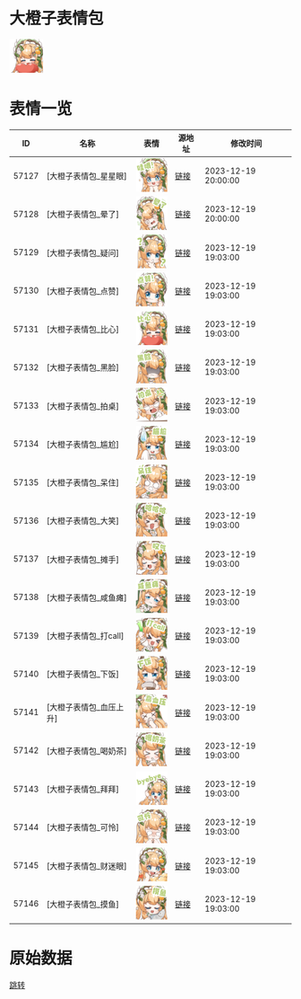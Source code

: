 # 大橙子表情包

<img src="./cover.png" height="60" alt="cover" />

# 表情一览

|ID|名称|表情|源地址|修改时间|
|----|----|----|----|----|
|57127|[大橙子表情包_星星眼]|<img src="./pic/057127_%5B大橙子表情包_星星眼%5D.png" height="60" alt="星星眼"/>|[链接](https://i0.hdslb.com/bfs/garb/bda3b3a728954f3a3f6294b7e43175a5804db8b8.png)|2023-12-19 20:00:00|
|57128|[大橙子表情包_晕了]|<img src="./pic/057128_%5B大橙子表情包_晕了%5D.png" height="60" alt="晕了"/>|[链接](https://i0.hdslb.com/bfs/garb/fc165856fcf3fb4dd16c0fa7af9adb53b0e93c10.png)|2023-12-19 20:00:00|
|57129|[大橙子表情包_疑问]|<img src="./pic/057129_%5B大橙子表情包_疑问%5D.png" height="60" alt="疑问"/>|[链接](https://i0.hdslb.com/bfs/garb/c7f704058e0a6f3e722f4937f51b11ebeb27f53c.png)|2023-12-19 19:03:00|
|57130|[大橙子表情包_点赞]|<img src="./pic/057130_%5B大橙子表情包_点赞%5D.png" height="60" alt="点赞"/>|[链接](https://i0.hdslb.com/bfs/garb/e49d6db576964b717c07a4a46a270dec6eb06994.png)|2023-12-19 19:03:00|
|57131|[大橙子表情包_比心]|<img src="./pic/057131_%5B大橙子表情包_比心%5D.png" height="60" alt="比心"/>|[链接](https://i0.hdslb.com/bfs/garb/790714f761ba0766fe5e2638296221c6b0ba8e01.png)|2023-12-19 19:03:00|
|57132|[大橙子表情包_黑脸]|<img src="./pic/057132_%5B大橙子表情包_黑脸%5D.png" height="60" alt="黑脸"/>|[链接](https://i0.hdslb.com/bfs/garb/0ba217840d6f43b814c89636304b407c4052ad9e.png)|2023-12-19 19:03:00|
|57133|[大橙子表情包_拍桌]|<img src="./pic/057133_%5B大橙子表情包_拍桌%5D.png" height="60" alt="拍桌"/>|[链接](https://i0.hdslb.com/bfs/garb/0b87269a5d730091fe2f52e5820586636c3b2a51.png)|2023-12-19 19:03:00|
|57134|[大橙子表情包_尴尬]|<img src="./pic/057134_%5B大橙子表情包_尴尬%5D.png" height="60" alt="尴尬"/>|[链接](https://i0.hdslb.com/bfs/garb/2282f2bfc6780ff3e654526b30adc008d85eb595.png)|2023-12-19 19:03:00|
|57135|[大橙子表情包_呆住]|<img src="./pic/057135_%5B大橙子表情包_呆住%5D.png" height="60" alt="呆住"/>|[链接](https://i0.hdslb.com/bfs/garb/dc2a7f1ba6f91b1aa38c758c2e024a1ebbc5cfb5.png)|2023-12-19 19:03:00|
|57136|[大橙子表情包_大笑]|<img src="./pic/057136_%5B大橙子表情包_大笑%5D.png" height="60" alt="大笑"/>|[链接](https://i0.hdslb.com/bfs/garb/ecb212b09c2785a7637c686480980fd10de24d0e.png)|2023-12-19 19:03:00|
|57137|[大橙子表情包_摊手]|<img src="./pic/057137_%5B大橙子表情包_摊手%5D.png" height="60" alt="摊手"/>|[链接](https://i0.hdslb.com/bfs/garb/fdffd56a314eeca26395ceb277778ddffd314d96.png)|2023-12-19 19:03:00|
|57138|[大橙子表情包_咸鱼瘫]|<img src="./pic/057138_%5B大橙子表情包_咸鱼瘫%5D.png" height="60" alt="咸鱼瘫"/>|[链接](https://i0.hdslb.com/bfs/garb/7ea4226922a44202d128c5a5f6ec2003680fa061.png)|2023-12-19 19:03:00|
|57139|[大橙子表情包_打call]|<img src="./pic/057139_%5B大橙子表情包_打call%5D.png" height="60" alt="打call"/>|[链接](https://i0.hdslb.com/bfs/garb/4b7d4c2f218089ddfc40a2f2aa8248f2a5a581d4.png)|2023-12-19 19:03:00|
|57140|[大橙子表情包_下饭]|<img src="./pic/057140_%5B大橙子表情包_下饭%5D.png" height="60" alt="下饭"/>|[链接](https://i0.hdslb.com/bfs/garb/78cf1db5bd9cf792da13d1fdb6e1eb1c128e282c.png)|2023-12-19 19:03:00|
|57141|[大橙子表情包_血压上升]|<img src="./pic/057141_%5B大橙子表情包_血压上升%5D.png" height="60" alt="血压上升"/>|[链接](https://i0.hdslb.com/bfs/garb/51b6b04b739f427346aa5a8be29eb46b69e1a797.png)|2023-12-19 19:03:00|
|57142|[大橙子表情包_喝奶茶]|<img src="./pic/057142_%5B大橙子表情包_喝奶茶%5D.png" height="60" alt="喝奶茶"/>|[链接](https://i0.hdslb.com/bfs/garb/800cdb7b5ef1f46e82c2b6013496a6e8104bbc06.png)|2023-12-19 19:03:00|
|57143|[大橙子表情包_拜拜]|<img src="./pic/057143_%5B大橙子表情包_拜拜%5D.png" height="60" alt="拜拜"/>|[链接](https://i0.hdslb.com/bfs/garb/8ed95c1d6138b16ea1d76465df8c6acd36b1e7ef.png)|2023-12-19 19:03:00|
|57144|[大橙子表情包_可怜]|<img src="./pic/057144_%5B大橙子表情包_可怜%5D.png" height="60" alt="可怜"/>|[链接](https://i0.hdslb.com/bfs/garb/8392163f9a15befd8e30da27d7a9f54e2ae9becb.png)|2023-12-19 19:03:00|
|57145|[大橙子表情包_财迷眼]|<img src="./pic/057145_%5B大橙子表情包_财迷眼%5D.png" height="60" alt="财迷眼"/>|[链接](https://i0.hdslb.com/bfs/garb/444a430f5baf81575f473d534e01b482b08f3b70.png)|2023-12-19 19:03:00|
|57146|[大橙子表情包_摸鱼]|<img src="./pic/057146_%5B大橙子表情包_摸鱼%5D.png" height="60" alt="摸鱼"/>|[链接](https://i0.hdslb.com/bfs/garb/51b827c2ec55d920b6b2dbbd8c2575bc763c405e.png)|2023-12-19 19:03:00|

# 原始数据

[跳转](./raw.json)

